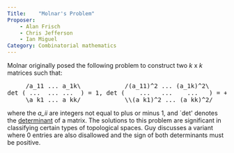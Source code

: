 ```yaml
---
Title:    "Molnar's Problem"
Proposer: 
    - Alan Frisch
    - Chris Jefferson
    - Ian Miguel
Category: Combinatorial mathematics
---
```


Molnar originally posed the following problem to construct two <em>k</em> x 
<em>k</em> matrices such that:
<pre>
     /a_11 ... a_1k\            /(a_11)^2 ... (a_1k)^2\
det ( ...  ... ...  ) = 1, det (    ...   ...    ...   ) = +/- 1
     \a_k1 ... a_kk/            \\(a_k1)^2 ... (a_kk)^2/
</pre>

where the <em>a_ii</em> are integers not equal to plus or minus 1, and `det'
denotes the <A HREF="http://mathworld.wolfram.com/Determinant.html">determinant</A>
of a matrix. The solutions to this problem are significant in classifying certain types
of topological spaces. Guy discusses a variant where 0 entries are also
disallowed and the sign of both determinants must be positive.